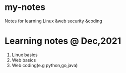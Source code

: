 # my-notes
Notes for learning Linux &amp;web security &amp;coding 

# Learning notes @ Dec,2021

1. Linux basics
2. Web basics
3. Web coding(e.g python,go,java)

